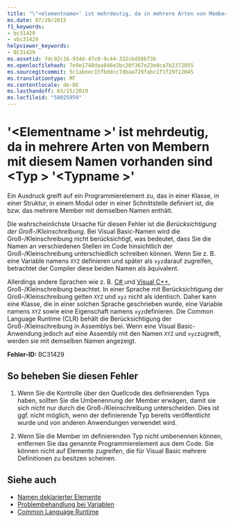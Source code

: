 ```yaml
---
title: "\"<elementname>' ist mehrdeutig, da in mehrere Arten von Membern mit diesem Namen vorhanden sind <type> \"<typename>\""
ms.date: 07/20/2015
f1_keywords:
- bc31429
- vbc31429
helpviewer_keywords:
- BC31429
ms.assetid: fdc92c16-934d-47c0-9c44-332cbd58b73b
ms.openlocfilehash: 7e9e1748daa046e2bc20f367e23e0ca7b2372055
ms.sourcegitcommit: 5c1abeec15fbddcc7dbaa729fabc1f1f29f12045
ms.translationtype: MT
ms.contentlocale: de-DE
ms.lasthandoff: 03/15/2019
ms.locfileid: "58025959"
---
```

# <a name="elementname-is-ambiguous-because-multiple-kinds-of-members-with-this-name-exist-in-type-typename"></a>'\<Elementname >' ist mehrdeutig, da in mehrere Arten von Membern mit diesem Namen vorhanden sind \<Typ > '\<Typname >'
Ein Ausdruck greift auf ein Programmierelement zu, das in einer Klasse, in einer Struktur, in einem Modul oder in einer Schnittstelle definiert ist, die bzw. das mehrere Member mit demselben Namen enthält.  
  
 Die wahrscheinlichste Ursache für diesen Fehler ist die *Berücksichtigung der Groß-/Kleinschreibung*. Bei Visual Basic-Namen wird die Groß-/Kleinschreibung nicht berücksichtigt, was bedeutet, dass Sie die Namen an verschiedenen Stellen im Code hinsichtlich der Groß-/Kleinschreibung unterschiedlich schreiben können. Wenn Sie z. B. eine Variable namens `XYZ` definieren und später als `xyz`darauf zugreifen, betrachtet der Compiler diese beiden Namen als äquivalent.  
  
 Allerdings andere Sprachen wie z. B. [ C# ](../../csharp/index.md) und [Visual C++](/cpp/index), Groß-/Kleinschreibung beachtet. In einer Sprache mit Berücksichtigung der Groß-/Kleinschreibung gelten `XYZ` und `xyz` nicht als identisch. Daher kann eine Klasse, die in einer solchen Sprache geschrieben wurde, eine Variable namens `XYZ` sowie eine Eigenschaft namens `xyz`definieren. Die Common Language Runtime (CLR) behält die Berücksichtigung der Groß-/Kleinschreibung in Assemblys bei. Wenn eine Visual Basic-Anwendung jedoch auf eine Assembly mit den Namen `XYZ` und `xyz`zugreift, werden sie mit demselben Namen angezeigt.  
  
 **Fehler-ID:** BC31429  
  
## <a name="to-correct-this-error"></a>So beheben Sie diesen Fehler  
  
1.  Wenn Sie die Kontrolle über den Quellcode des definierenden Typs haben, sollten Sie die Umbenennung der Member erwägen, damit sie sich nicht nur durch die Groß-/Kleinschreibung unterscheiden. Dies ist ggf. nicht möglich, wenn der definierende Typ bereits veröffentlicht wurde und von anderen Anwendungen verwendet wird.  
  
2.  Wenn Sie die Member im definierenden Typ nicht umbenennen können, entfernen Sie das genannte Programmierelement aus dem Code. Sie können nicht auf Elemente zugreifen, die für Visual Basic mehrere Definitionen zu besitzen scheinen.  
  
## <a name="see-also"></a>Siehe auch

- [Namen deklarierter Elemente](../../visual-basic/programming-guide/language-features/declared-elements/declared-element-names.md)
- [Problembehandlung bei Variablen](../../visual-basic/programming-guide/language-features/variables/troubleshooting-variables.md)
- [Common Language Runtime](../../standard/clr.md)
